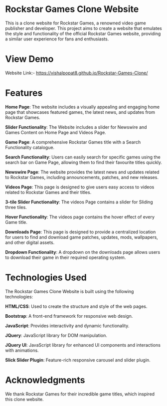 # Rockstar Games Clone Website
This is a clone website for Rockstar Games, a renowned video game publisher and developer. This project aims to create a website that emulates the style and functionality of the official Rockstar Games website, providing a similar user experience for fans and enthusiasts.

# View Demo
Website Link:- https://vishalpopat8.github.io/Rockstar-Games-Clone/

# Features
**Home Page**: The website includes a visually appealing and engaging home page that showcases featured games, the latest news, and updates from Rockstar Games.

**Slider Functionality**: The Website includes a slider for Newswire and Games Content on Home Page and Videos Page.

**Game Page**: A comprehensive Rockstar Games title with a Search Functionality catalogue.

**Search Functionality**: Users can easily search for specific games using the search bar on Game Page, allowing them to find their favourite titles quickly.

**Newswire Page**: The website provides the latest news and updates related to Rockstar Games, including announcements, patches, and new releases.

**Videos Page**: This page is designed to give users easy access to videos related to Rockstar Games and their titles.

**3-tile Slider Functionality**: The videos Page contains a slider for Sliding three tiles. 

**Hover Functionality**: The videos page contains the hover effect of every Game title.

**Downloads Page**: This page is designed to provide a centralized location for users to find and download game patches, updates, mods, wallpapers, and other digital assets.

**Dropdown Functionality**: A dropdown on the downloads page allows users to download their game in their required operating system.

# Technologies Used
The Rockstar Games Clone Website is built using the following technologies:

**HTML/CSS**: Used to create the structure and style of the web pages.

**Bootstrap**: A front-end framework for responsive web design.

**JavaScript**: Provides interactivity and dynamic functionality.

**JQuery**: JavaScript library for DOM manipulation.

**JQuery UI**: JavaScript library for enhanced UI components and interactions with animations.

**Slick Slider Plugin**: Feature-rich responsive carousel and slider plugin.

# Acknowledgments
We thank Rockstar Games for their incredible game titles, which inspired this clone website.
